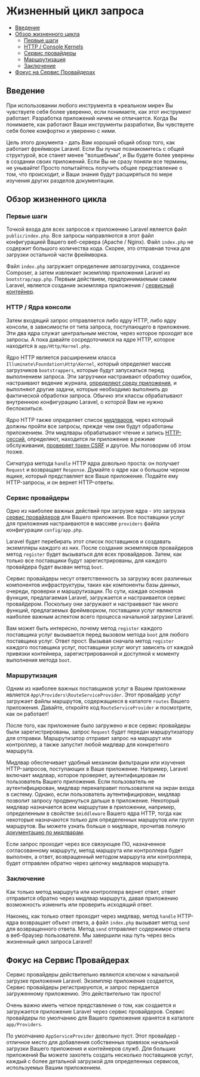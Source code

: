 # Жизненный цикл запроса

- [Введение](#introduction)
- [Обзор жизненного цикла](#lifecycle-overview)
    - [Первые шаги](#first-steps)
    - [HTTP / Console Kernels](#http-console-kernels)
    - [Сервис провайдеры](#service-providers)
    - [Маршрутизация](#routing)
    - [Заключение](#finishing-up)
- [Фокус на Сервис Провайдерах](#focus-on-service-providers)

<a name="introduction"></a>
## Введение

При использовании любого инструмента в «реальном мире» Вы чувствуете себя более уверенно, если понимаете, как этот инструмент работает. Разработка приложений ничем не отличается. Когда Вы понимаете, как работают Ваши инструменты разработки, Вы чувствуете себя более комфортно и уверенно с ними.

Цель этого документа - дать Вам хороший общий обзор того, как работает фреймворк Laravel. Если Вы лучше познакомитесь с общей структурой, все станет менее "волшебным", и Вы будете более уверены в создании своих приложений. Если Вы не сразу поняли все термины, не унывайте! Просто попытайтесь получить общее представление о том, что происходит, и Ваши знания будут расширяться по мере изучения других разделов документации.

<a name="lifecycle-overview"></a>
## Обзор жизненного цикла

<a name="first-steps"></a>
### Первые шаги

Точкой входа для всех запросов к приложению Laravel является файл `public/index.php`. Все запросы направляются в этот файл конфигурацией Вашего веб-сервера (Apache / Nginx). Файл `index.php` не содержит большого количества кода. Скорее, это отправная точка для загрузки остальной части фреймворка.

Файл `index.php` загружает определение автозагрузчика, созданное Composer, а затем извлекает экземпляр приложения Laravel из `bootstrap/app.php`. Первым действием, предпринимаемым самим Laravel, является создание экземпляра приложения / [сервисный контейнер](/docs/{{version}}/container).

<a name="http-console-kernels"></a>
### HTTP / Ядра консоли

Затем входящий запрос отправляется либо ядру HTTP, либо ядру консоли, в зависимости от типа запроса, поступающего в приложение. Эти два ядра служат центральным местом, через которое проходят все запросы. А пока давайте сосредоточимся на ядре HTTP, которое находится в `app/Http/Kernel.php`.

Ядро HTTP является расширением класса `Illuminate\Foundation\Http\Kernel`, который определяет массив загрузчиков `bootstrappers`, которые будут запускаться перед выполнением запроса. Эти загрузчики настраивают обработку ошибок, настраивают ведение журнала, [определяют среду приложения](/docs/{{version}}/configuration#environment-configuration), и выполняют другие задачи, которые необходимо выполнить до фактической обработки запроса. Обычно эти классы обрабатывают внутреннюю конфигурацию Laravel, о которой Вам не нужно беспокоиться.

Ядро HTTP также определяет список [мидлваров](/docs/{{version}}/middleware), через который должны пройти все запросы, прежде чем они будут обработаны приложением. Эти мидлвары обрабатывают чтение и запись [HTTP-сессий](/docs/{{version}}/session), определяют, находится ли приложение в режиме обслуживания, [проверяет токен CSRF](/docs/{{version}}/csrf) и другое. Мы поговорим об этом позже.

Сигнатура метода `handle` HTTP ядра довольно проста: он получает `Request` и возвращает `Response`. Думайте о ядре как о большом черном ящике, который представляет все Ваше приложение. Подайте ему HTTP-запросы, и он вернет HTTP-ответы.

<a name="service-providers"></a>
### Сервис провайдеры

Одно из наиболее важных действий при загрузке ядра - это загрузка [сервис провайдеров](/docs/{{version}}/providers) для Вашего приложения. Все поставщики услуг для приложения настраиваются в массиве `providers` файла конфигурации `config/app.php`.

Laravel будет перебирать этот список поставщиков и создавать экземпляры каждого из них. После создания экземпляров провайдеров метод `register` будет вызываться для всех провайдеров. Затем, как только все поставщики будут зарегистрированы, для каждого провайдера будет вызван метод `boot`.

Сервис провайдеры несут ответственность за загрузку всех различных компонентов инфраструктуры, таких как компоненты базы данных, очереди, проверки и маршрутизации. По сути, каждая основная функция, предлагаемая Laravel, загружается и настраивается сервис провайдером. Поскольку они загружают и настраивают так много функций, предлагаемых фреймворком, поставщики услуг являются наиболее важным аспектом всего процесса начальной загрузки Laravel.

Вам может быть интересно, почему метод `register` каждого поставщика услуг вызывается перед вызовом метода `boot` для любого поставщика услуг. Ответ прост. Вызывая сначала метод `register` каждого поставщика услуг, поставщики услуг могут зависеть от каждой привязки контейнера, зарегистрированной и доступной к моменту выполнения метода `boot`.

<a name="routing"></a>
### Маршрутизация

Одним из наиболее важных поставщиков услуг в Вашем приложении является `App\Providers\RouteServiceProvider`. Этот провайдер услуг загружает файлы маршрутов, содержащиеся в каталоге `routes` Вашего приложения. Давайте, откройте код `RouteServiceProvider` и посмотрите, как он работает!

После того, как приложение было загружено и все сервис провайдеры были зарегистрированы, запрос `Request` будет передан маршрутизатору для отправки. Маршрутизатор отправит запрос на маршрут или контроллер, а также запустит любой мидлвар для конкретного маршрута.

Мидлвар обеспечивает удобный механизм фильтрации или изучения HTTP-запросов, поступающих в Ваше приложение. Например, Laravel включает мидлвар, которое проверяет, аутентифицирован ли пользователь Вашего приложения. Если пользователь не аутентифицирован, мидлвар перенаправит пользователя на экран входа в систему. Однако, если пользователь аутентифицирован, мидлвар позволит запросу продвинуться дальше в приложение. Некоторый мидлвар назначается всем маршрутам в приложении, например, определенным в свойстве `$middleware` Вашего ядра HTTP, тогда как некоторые назначаются только для определенных маршрутов или групп маршрутов. Вы можете узнать больше о мидлваре, прочитав полную [документацию по мидлварам](/docs/{{version}}/middleware).

Если запрос проходит через все связующее ПО, назначенное согласованному маршруту, метод маршрута или контроллера будет выполнен, а ответ, возвращенный методом маршрута или контроллера, будет отправлен обратно через цепочку мидлваров маршрута.

<a name="finishing-up"></a>
### Заключение

Как только метод маршрута или контроллера вернет ответ, ответ отправится обратно через мидлвар маршрута, давая приложению возможность изменить или проверить исходящий ответ.

Наконец, как только ответ проходит через мидлвар, метод `handle` HTTP-ядра возвращает объект ответа, а файл `index.php` вызывает метод `send` для возвращенного ответа. Метод `send` отправляет содержимое ответа в веб-браузер пользователя. Мы завершили наш путь через весь жизненный цикл запроса Laravel!

<a name="focus-on-service-providers"></a>
## Фокус на Сервис Провайдерах

Сервис провайдеры действительно являются ключом к начальной загрузке приложения Laravel. Экземпляр приложения создается, Сервис провайдеры регистрируются, и запрос передается загруженному приложению. Это действительно так просто!

Очень важно иметь четкое представление о том, как создается и загружается приложение Laravel через сервис провайдеров. Сервис провайдеры по умолчанию для Вашего приложения хранятся в каталоге `app/Providers`.

По умолчанию `AppServiceProvider` довольно пуст. Этот провайдер - отличное место для добавления собственных привязок начальной загрузки Вашего приложения и контейнеров служб. Для больших приложений Вы можете захотеть создать несколько поставщиков услуг, каждый с более детальной загрузкой для определенных сервисов, используемых Вашим приложением.
